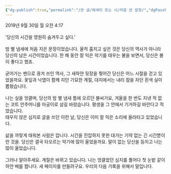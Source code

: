 ```yaml
---
{"dg-publish":true,"permalink":"/쓴 글/에세이 또는 시/처음 쓴 문장/","dgPassFrontmatter":true}
---
```



2019년 9월 30일 월 오전 4:17<br/>
<br/>
'당신의 시간을 영원히 숨겨두고 싶다.'<br/>
<br/>
밤 별 냄새에 처음 지은 문장이었습니다. 울컥 훔치고 싶은 것은 당신의 역사가 아니라 당신의 남은 시간이었습니다. 한 해 동안 잘 익은 악기를 태우는 불을 보면서, 당신은 불이 좋다고 했죠.<br/>
<br/>
굳어가는 펜으로 끊겨 쓰인 역사, 그 새하얀 뒷장을 찢어간 당신은 어느 시절을 걷고 있었을까요. 꽃잎과 낙엽이 함께 지던 기묘한 계절, 대지에서는 내리 잠을 자던 흰색 실이 뽑혔습니다.<br/>
<br/>
나는 실을 엉클며, 당신의 밤 별 냄새 틈에 오르던 불씨가요, 겨울을 한 번도 지낸 적 없는 코트 안주머니를 아궁이로 삼길 바랐습니다. 평생을 그 안에서 기거하길 바란다고 적었습니다.<br/>
태우지 않은 심지로 글을 쓰던 이런 날, 당신은 이미 잘 익은 소리에 올라타고 있었습니다.<br/>
<br/>
삶을 까맣게 태워본 사람은 압니다. 시간을 진압하지 못한 대가는 기약 없는 긴 시간뿐이란 것을. 당신은 결국 타오르는 악기에 많이 울었을까요. 말이 없는 당신을 등지고 나는 많이 울었습니다.<br/>
<br/>
그러나 알아주세요. 계절은 바뀌고 있습니다. 나는 엉클었던 심지를 풀어다 첫 눈밭 같이 하얀 베를 짭니다. 새 페이지를 만들려구요. 우리의 다음 기록을 위해서 말입니다.<br/>